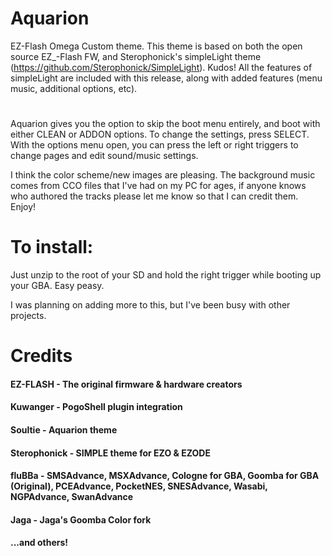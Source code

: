 # Aquarion
EZ-Flash Omega Custom theme.
This theme is based on both the open source EZ_-Flash FW, and 
Sterophonick's simpleLight theme (https://github.com/Sterophonick/SimpleLight). Kudos!
All the features of simpleLight are included with this release, along with added features (menu music, additional options, etc).

# 

Aquarion gives you the option to skip the boot menu entirely,
and boot with either CLEAN or ADDON options. To change the settings, press SELECT.
With the options menu open, you can press the left or right triggers to change pages
and edit sound/music settings. 

I think the color scheme/new images are pleasing. The background music comes from CCO files that I've had on my PC for ages,
if anyone knows who authored the tracks please let me know so that I can credit them. Enjoy!

# To install:
Just unzip to the root of your SD and hold the right trigger while booting up your GBA. 
Easy peasy.

I was planning on adding more to this, but I've been busy with other projects.


# Credits
#### EZ-FLASH - The original firmware & hardware creators
#### Kuwanger - PogoShell plugin integration
#### Soultie - Aquarion theme
#### Sterophonick - SIMPLE theme for EZO & EZODE
#### fluBBa - SMSAdvance, MSXAdvance, Cologne for GBA, Goomba for GBA (Original), PCEAdvance, PocketNES, SNESAdvance, Wasabi, NGPAdvance, SwanAdvance
#### Jaga - Jaga's Goomba Color fork
#### ...and others!
